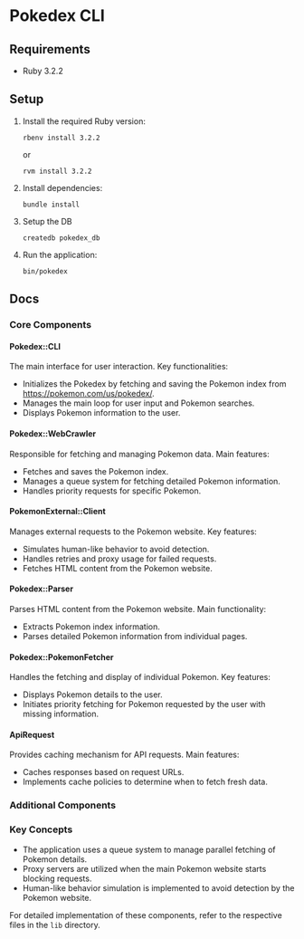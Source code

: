 # Pokedex CLI

## Requirements

- Ruby 3.2.2

## Setup

1. Install the required Ruby version:
   ```
   rbenv install 3.2.2
   ```
   or
   ```
   rvm install 3.2.2
   ```

2. Install dependencies:
   ```
   bundle install
   ```

3. Setup the DB
   ```
   createdb pokedex_db
   ```

4. Run the application:
   ```
   bin/pokedex
   ```

## Docs

### Core Components

#### Pokedex::CLI

The main interface for user interaction. Key functionalities:
- Initializes the Pokedex by fetching and saving the Pokemon index from https://pokemon.com/us/pokedex/.
- Manages the main loop for user input and Pokemon searches.
- Displays Pokemon information to the user.

#### Pokedex::WebCrawler

Responsible for fetching and managing Pokemon data. Main features:
- Fetches and saves the Pokemon index.
- Manages a queue system for fetching detailed Pokemon information.
- Handles priority requests for specific Pokemon.

#### PokemonExternal::Client

Manages external requests to the Pokemon website. Key features:
- Simulates human-like behavior to avoid detection.
- Handles retries and proxy usage for failed requests.
- Fetches HTML content from the Pokemon website.

#### Pokedex::Parser

Parses HTML content from the Pokemon website. Main functionality:
- Extracts Pokemon index information.
- Parses detailed Pokemon information from individual pages.

#### Pokedex::PokemonFetcher

Handles the fetching and display of individual Pokemon. Key features:
- Displays Pokemon details to the user.
- Initiates priority fetching for Pokemon requested by the user with missing information.

#### ApiRequest

Provides caching mechanism for API requests. Main features:
- Caches responses based on request URLs.
- Implements cache policies to determine when to fetch fresh data.

### Additional Components

### Key Concepts

- The application uses a queue system to manage parallel fetching of Pokemon details.
- Proxy servers are utilized when the main Pokemon website starts blocking requests.
- Human-like behavior simulation is implemented to avoid detection by the Pokemon website.

For detailed implementation of these components, refer to the respective files in the `lib` directory.